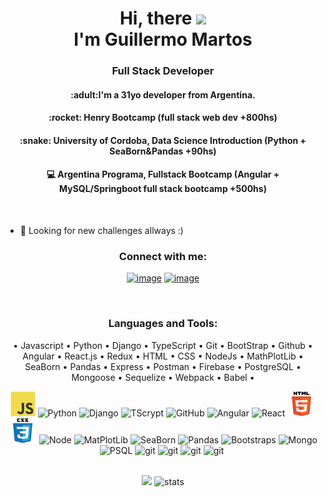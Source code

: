 <h1 align="center">Hi, there  <img height="40" src="https://emoji.gg/assets/emoji/5750-dawave.gif"> <br/> I'm Guillermo Martos</h1>

<h3 align="center"> Full Stack Developer </h3>

<h4 align="center">:adult:I'm a 31yo developer from Argentina. </h4>
<h4 align="center">:rocket: Henry Bootcamp (full stack web dev +800hs) </h4>
<h4 align="center">:snake: University of Cordoba, Data Science Introduction (Python + SeaBorn&Pandas +90hs) </h4>
<h4 align="center">💻 Argentina Programa, Fullstack Bootcamp (Angular + MySQL/Springboot full stack bootcamp +500hs) </h4>

<br/>

- :eyes: Looking for new challenges allways :)

<h3 align="center">Connect with me:</h3>
<div align="center">

[![image](https://img.shields.io/badge/LinkedIn-0077B5?style=for-the-badge&logo=linkedin&logoColor=white)](https://www.linkedin.com/in/guillermo-luis-martos-7a01b6156/)
[![image](https://img.shields.io/badge/Gmail-D14836?style=for-the-badge&logo=gmail&logoColor=white)](mailto:guille.l.martos@gmail.com)

  
</div>
<br/>


<h3 align="center">Languages and Tools:</h3>

<p align="center"> • Javascript • Python • Django • TypeScript • Git • BootStrap • Github • Angular • React.js • Redux • HTML • CSS • NodeJs • MathPlotLib • SeaBorn • Pandas • Express • Postman • Firebase • PostgreSQL • Mongoose • Sequelize • Webpack • Babel • </p>


<div align="center"> 
    <img src="https://raw.githubusercontent.com/devicons/devicon/master/icons/javascript/javascript-original.svg" alt="JScript" width="40" height="40"/>
    <img src="https://upload.wikimedia.org/wikipedia/commons/thumb/c/c3/Python-logo-notext.svg/1200px-Python-logo-notext.svg.png" alt="Python" width="40" height="40"/>
    <img src="https://img2.freepng.es/20180711/rtc/kisspng-django-web-development-web-framework-python-softwa-django-5b45d913f29027.4888902515313042119936.jpg" alt="Django" width="40" height="40"/>
    <img src="https://www.vectorlogo.zone/logos/typescriptlang/typescriptlang-icon.svg" alt="TScrypt" width="40" height="40"/> 
    <img src="https://cdn-icons-png.flaticon.com/512/25/25231.png" width="45" height="40" alt="GitHub"/> 
    <img src="https://upload.wikimedia.org/wikipedia/commons/thumb/c/cf/Angular_full_color_logo.svg/2048px-Angular_full_color_logo.svg.png" width="45" height="40" alt="Angular"/> 
    <img src="https://upload.wikimedia.org/wikipedia/commons/thumb/4/47/React.svg/512px-React.svg.png" alt="React" width="45" height="40"/> 
    <img src="https://raw.githubusercontent.com/devicons/devicon/master/icons/html5/html5-original-wordmark.svg" alt="html5" width="45" height="40"/> 
    <img src="https://raw.githubusercontent.com/devicons/devicon/master/icons/css3/css3-original-wordmark.svg" alt="css3" width="45" height="40"/> 
    <img src="https://cdn.worldvectorlogo.com/logos/nodejs-icon.svg" alt="Node" width="40" height="40"/> 
    <img src="https://upload.wikimedia.org/wikipedia/commons/thumb/8/84/Matplotlib_icon.svg/1200px-Matplotlib_icon.svg.png" alt="MatPlotLib" width="40" height="40"/> 
    <img src="https://user-images.githubusercontent.com/315810/92254506-fe7bef80-ee9e-11ea-8701-9d63ff858e0a.png" alt="SeaBorn" width="40" height="40"/> 
    <img src="https://upload.wikimedia.org/wikipedia/commons/thumb/2/22/Pandas_mark.svg/250px-Pandas_mark.svg.png" alt="Pandas" width="40" height="40"/> 
    <img src="https://upload.wikimedia.org/wikipedia/commons/thumb/b/b2/Bootstrap_logo.svg/1200px-Bootstrap_logo.svg.png" alt="Bootstraps" width="40" height="40"/> 
    <img src="https://www.vectorlogo.zone/logos/mongodb/mongodb-ar21.svg" alt="Mongo" width="95" height="45"/> 
    <img src="https://www.vectorlogo.zone/logos/postgresql/postgresql-icon.svg" alt="PSQL" width="40" height="40"/> 
    <img src="https://www.vectorlogo.zone/logos/git-scm/git-scm-icon.svg" alt="git" width="40" height="40"/> 
  <img src="https://camo.githubusercontent.com/c795856c6306f78db65e0b2da98e216731ab0669e911c6fb05260bd546c70f41/68747470733a2f2f64333377756272666b69306c36382e636c6f756466726f6e742e6e65742f376131393763666534343534386363316133663538313135326166373061333035316531313637312f37386466382f696d672f626162656c2e737667" alt="git" width="40" height="40"/> 
    <img src="https://camo.githubusercontent.com/93b32389bf746009ca2370de7fe06c3b5146f4c99d99df65994f9ced0ba41685/68747470733a2f2f7777772e766563746f726c6f676f2e7a6f6e652f6c6f676f732f676574706f73746d616e2f676574706f73746d616e2d69636f6e2e737667" alt="git" width="40" height="40"/> 
  <img src="https://camo.githubusercontent.com/7e98cb6db3805ca16447adf245fd9b7d82372f4e7b4d7b8a71e9fbeba4a15d7f/68747470733a2f2f7374617469632d30302e69636f6e6475636b2e636f6d2f6173736574732e30302f66696c652d747970652d73657175656c697a652d69636f6e2d343433783531322d636b307a38316a332e706e67" alt="git" width="40" height="40"/> 
  <img /> 
  
</div>
<br/>

<p align= "center">
  
  <img height= "300" src="https://github-readme-stats.vercel.app/api/top-langs/?username=GuillermoMartos&theme=react&?hide=Jupiter%20Notebook&show_icons=true&include_all_commits=true&langs_count=6" />
  <img src="https://github-readme-stats.vercel.app/api?username=GuillermoMartos&layout=compact" height"300" alt="stats"/>
  
</p> 
